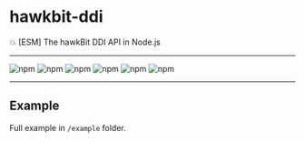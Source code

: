 # hawkbit-ddi

:boom: [ESM] The hawkBit DDI API in Node.js

---

![npm](https://img.shields.io/david/awesomeorganization/hawkbit-ddi)
![npm](https://img.shields.io/npm/v/@awesomeorganization/hawkbit-ddi)
![npm](https://img.shields.io/npm/dt/@awesomeorganization/hawkbit-ddi)
![npm](https://img.shields.io/npm/l/@awesomeorganization/hawkbit-ddi)
![npm](https://img.shields.io/bundlephobia/minzip/@awesomeorganization/hawkbit-ddi)
![npm](https://img.shields.io/bundlephobia/min/@awesomeorganization/hawkbit-ddi)

---

## Example

Full example in `/example` folder.
